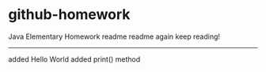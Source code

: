 # github-homework
Java Elementary Homework
readme
readme again
keep reading!

----
added Hello World
added print() method
